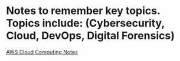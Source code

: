 # Notes to remember key topics. Topics include: (Cybersecurity, Cloud, DevOps, Digital Forensics)

[AWS Cloud Computing Notes](https://github.com/cyberjalen/my-notes/blob/main/sections/aws%20cloud%20computing%20notes.md)